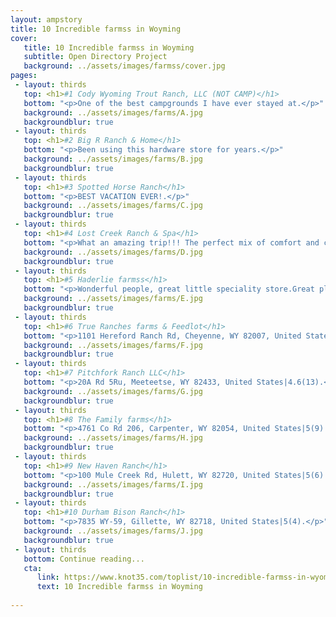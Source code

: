 ```yaml
---
layout: ampstory
title: 10 Incredible farmss in Woyming
cover: 
   title: 10 Incredible farmss in Woyming
   subtitle: Open Directory Project
   background: ../assets/images/farmss/cover.jpg
pages: 
 - layout: thirds
   top: <h1>#1 Cody Wyoming Trout Ranch, LLC (NOT CAMP)</h1>
   bottom: "<p>One of the best campgrounds I have ever stayed at.</p>"
   background: ../assets/images/farms/A.jpg
   backgroundblur: true   
 - layout: thirds
   top: <h1>#2 Big R Ranch & Home</h1>
   bottom: "<p>Been using this hardware store for years.</p>"
   background: ../assets/images/farms/B.jpg
   backgroundblur: true  
 - layout: thirds
   top: <h1>#3 Spotted Horse Ranch</h1>
   bottom: "<p>BEST VACATION EVER!.</p>"
   background: ../assets/images/farms/C.jpg
   backgroundblur: true
 - layout: thirds
   top: <h1>#4 Lost Creek Ranch & Spa</h1>
   bottom: "<p>What an amazing trip!!! The perfect mix of comfort and cowboy!.</p>"
   background: ../assets/images/farms/D.jpg
   backgroundblur: true  
 - layout: thirds
   top: <h1>#5 Haderlie farmss</h1>
   bottom: "<p>Wonderful people, great little speciality store.Great place.</p>"
   background: ../assets/images/farms/E.jpg
   backgroundblur: true  
 - layout: thirds
   top: <h1>#6 True Ranches farms & Feedlot</h1>
   bottom: "<p>1101 Hereford Ranch Rd, Cheyenne, WY 82007, United States|4.3(23).</p>"
   background: ../assets/images/farms/F.jpg
   backgroundblur: true  
 - layout: thirds
   top: <h1>#7 Pitchfork Ranch LLC</h1>
   bottom: "<p>20A Rd 5Ru, Meeteetse, WY 82433, United States|4.6(13).</p>"
   background: ../assets/images/farms/G.jpg
   backgroundblur: true 
 - layout: thirds
   top: <h1>#8 The Family farms</h1>
   bottom: "<p>4761 Co Rd 206, Carpenter, WY 82054, United States|5(9).</p>"
   background: ../assets/images/farms/H.jpg
   backgroundblur: true 
 - layout: thirds
   top: <h1>#9 New Haven Ranch</h1>
   bottom: "<p>100 Mule Creek Rd, Hulett, WY 82720, United States|5(6).</p>"
   background: ../assets/images/farms/I.jpg
   backgroundblur: true 
 - layout: thirds
   top: <h1>#10 Durham Bison Ranch</h1>
   bottom: "<p>7835 WY-59, Gillette, WY 82718, United States|5(4).</p>"
   background: ../assets/images/farms/J.jpg
   backgroundblur: true   
 - layout: thirds
   bottom: Continue reading...
   cta:
      link: https://www.knot35.com/toplist/10-incredible-farmss-in-wyoming-you-need-to-visit/
      text: 10 Incredible farmss in Woyming
      
---
```

